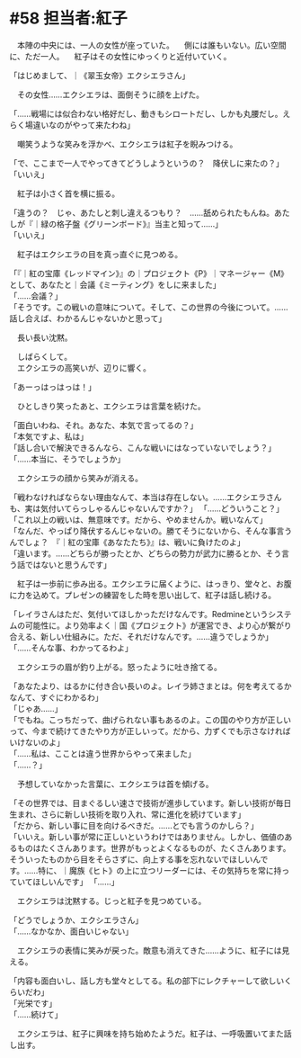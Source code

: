 # #58 担当者:紅子
　本陣の中央には、一人の女性が座っていた。
　側には誰もいない。広い空間に、ただ一人。
　紅子はその女性にゆっくりと近付いていく。

「はじめまして、｜《翠玉女帝》エクシエラさん」

　その女性……エクシエラは、面倒そうに顔を上げた。

「……戦場には似合わない格好だし、動きもシロートだし、しかも丸腰だし。えらく場違いなのがやって来たわね」

　嘲笑うような笑みを浮かべ、エクシエラは紅子を睨みつける。

「で、ここまで一人でやってきてどうしようというの？　降伏しに来たの？」  
「いいえ」

　紅子は小さく首を横に振る。

「違うの？　じゃ、あたしと刺し違えるつもり？　……舐められたもんね。あたしが『｜緑の格子盤《グリーンボード》』当主と知って……」  
「いいえ」

　紅子はエクシエラの目を真っ直ぐに見つめる。

「『｜紅の宝庫《レッドマイン》』の｜プロジェクト《P》｜マネージャー《M》として、あなたと｜会議《ミーティング》をしに来ました」  
「……会議？」  
「そうです。この戦いの意味について。そして、この世界の今後について。……話し合えば、わかるんじゃないかと思って」

　長い長い沈黙。

　しばらくして。  
　エクシエラの高笑いが、辺りに響く。

「あーっはっはっは！」

　ひとしきり笑ったあと、エクシエラは言葉を続けた。

「面白いわね、それ。あなた、本気で言ってるの？」  
「本気ですよ、私は」  
「話し合いで解決できるんなら、こんな戦いにはなっていないでしょう？」  
「……本当に、そうでしょうか」

　エクシエラの顔から笑みが消える。

「戦わなければならない理由なんて、本当は存在しない。……エクシエラさんも、実は気付いてらっしゃるんじゃないんですか？」
「……どういうこと？」
「これ以上の戦いは、無意味です。だから、やめませんか。戦いなんて」  
「なんだ、やっぱり降伏するんじゃないの。勝てそうにないから、そんな事言うんでしょ？　『｜紅の宝庫《あなたたち》』は、戦いに負けたのよ」  
「違います。……どちらが勝ったとか、どちらの勢力が武力に勝るとか、そう言う話ではないと思うんです」

　紅子は一歩前に歩み出る。エクシエラに届くように、はっきり、堂々と、お腹に力を込めて。プレゼンの練習をした時を思い出して、紅子は話し続ける。

「レイラさんはただ、気付いてほしかっただけなんです。Redmineというシステムの可能性に。より効率よく｜国《プロジェクト》が運営でき、より心が繋がり合える、新しい仕組みに。ただ、それだけなんです。……違うでしょうか」  
「……そんな事、わかってるわよ」

　エクシエラの眉が釣り上がる。怒ったように吐き捨てる。

「あなたより、はるかに付き合い長いのよ。レイラ姉さまとは。何を考えてるかなんて、すぐにわかるわ」  
「じゃあ……」  
「でもね。こっちだって、曲げられない事もあるのよ。この国のやり方が正しいって、今まで続けてきたやり方が正しいって。だから、力ずくでも示さなければいけないのよ」  
「……私は、こことは違う世界からやって来ました」  
「……？」

　予想していなかった言葉に、エクシエラは首を傾げる。

「その世界では、目まぐるしい速さで技術が進歩しています。新しい技術が毎日生まれ、さらに新しい技術を取り入れ、常に進化を続けています」  
「だから、新しい事に目を向けるべきだ。……とでも言うのかしら？」  
「いいえ。新しい事が常に正しいというわけではありません。しかし、価値のあるものはたくさんあります。世界がもっとよくなるものが、たくさんあります。そういったものから目をそらさずに、向上する事を忘れないでほしいんです。……特に、｜魔族《ヒト》の上に立つリーダーには、その気持ちを常に持っていてほしいんです」
「……」

　エクシエラは沈黙する。じっと紅子を見つめている。

「どうでしょうか、エクシエラさん」  
「……なかなか、面白いじゃない」

　エクシエラの表情に笑みが戻った。敵意も消えてきた……ように、紅子には見える。

「内容も面白いし、話し方も堂々としてる。私の部下にレクチャーして欲しいくらいだわ」  
「光栄です」  
「……続けて」

　エクシエラは、紅子に興味を持ち始めたようだ。紅子は、一呼吸置いてまた話し出す。
